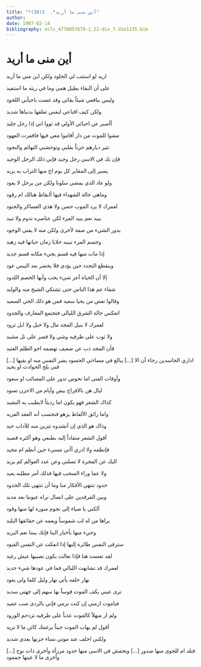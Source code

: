 ```yaml
---
title: "*أين منى ما أريد*.  2(10)"
author: 
date: 1907-02-14
bibliography: oclc_4770057679-i_22-div_7.d1e1135.bib
---
```




#  أين منى ما أريد 


 اريد لو استتب لي الخلود   ولكن اين مني ما أريد  

 على أن البقاء يطيل همي   وما في ريثه ما استفيد  

 وليس بنافعي شيئاً بقائي   وقد غصت باحبأبي اللحود  

 ولكن كيف اقناعي لنفس   تعلقها بدنياها شديد  

 أأصبر عن احبائي الأولي قد   ثووا اني إذا رجل جليد  

 مشوا للموت من دار أقاموا   معي فيها فاقفرت العهود  

 تثير ديارهم حزناً بقلبي   وتوحشني التهائم والنجود  

 فإن بك في الاسى رجل وحيد   فإني ذلك الرجل الوحيد  

 يسير إلى المقابر كل يوم   اخ منها التراب به يزيد  

 ولو عاد الذي يمضي سلونا   ولكن من يرحل لا يعود  

 وماهي حالة الشهداء فيها   أايقاظ هنالك ام رقود  

 لعمرك لا يرد الموب حصن   ولا هذي العساكر والجنود  

 يبيد نعم يبيد المرء لكن   عناصره تدوم ولا تبيد  

 يدور الشيء من صفة لأخرى   ولكن منه لا يفنى الوجود  

 وجسم المرء تبنيه خلايا   زمان حياتها فيه زهيد  

 إذا مات منها فيه قسم   يجيء مكانه قسم جديد  

 وينقطع التجدد حين يؤدي   فلا يخضر بعد اليبس عود  

 إلا أن الحياة أعز شيء   يحب وأنها الخصم اللدود  

 شقاء عم هذا الناس حتى   تشتكي الشيخ منه والوليد  

 وقالوا تعض من يحيا سعيد   فمن هو ذلك الحي السعيد  

 اتعكس حالة الشرق الليالي   فتجتمع المعارف والجدود  

 لعمرك لا ينيل المجد مال   ولا خيل ولا ابل ترود  

 ولا ثوب على طرفيه وشي   ولا قصر على تل مشيد  

 قأن المجد ذب عن ضعيف   تهضمه اخو الظلم العنيد  

 اداري الحاسدين رجاء أن الا  [...]  يبالغ في مساءتي الحسود   يضر النفس منه او يقيها  [...]  فتى يلج الحوادث او يحيد 

 وأوقات الفتى اما نحوس   تدور على المصائب او سعود  

 ليال هن بالافراح بيض   وأيام من الاحزن تسود  

 كذاك الشعر فهو يكون اما   رديئاً لايطيب به النشيد  

 واما رائق الألفاظ يزهو   فتحسب أنه العقد الفريد  

 وذاك هو الذي إن أنشدوه   تتزين منه للآداب حيد  

 أقول الشعر منقاداً إليه   بطبعي وهو أكثره قصيد  

 فإنظمه ولا ادري أأني   مسيء حين أنظم ام مجيد  

 اليك عن المجرة لا تسلني   وعن عدد العوالم كم يزيد  

 ولا عما وراء السحب فيها   فذلك أمر مطلبه بعبد  

 حدود تنتهي الأفكار منا   وما أن تنتهي تلك الحدود  

 وبين الفرقدين على اتصال   تراه عيوننا بعد مديد  

 ألكني يا ضياء إلى نجوم   منورة لها منها وقود  

 يراها من له لب شموساً   ويعمه عن حقائقها البليد  

 وجيء منها بأخبار الينا   فإنك يبننا نعم البريد  

 سترقى النفس طائرة إليها   إذا انفكت عن النفس القيود  

 لقد تعست هنا فإذا تعالت   يكون نصيبها عيش رغيد  

 لعمرك قد تشابهت الليالي   فما في عودها شيء جديد  

 نهار خلفه يأتي نهار   وليل كلما ولى يعود  

 ترى عيني بكف الموت قوساً   بها سهم إلى جهتي سديد  

 فياموت ارمني إن كنت ترمي   فإني بالردى صب عميد  

 ولم ار منهلاً كالموت عذباً   على طرفيه تزدحم الورود  

 أقول لم يهاب الموت جبناً   برغمك كائن ما لا تريد  

 ولكني اخلف عند موتي   نساء حزنها بعدي شديد  

 فتلد ام للجوى منها صدور  [...]  وتخمش في الاسى منها خدود   مرزأة وأخرى ذات نوح  [...]  وأخرى ما لا عينها جممود 
